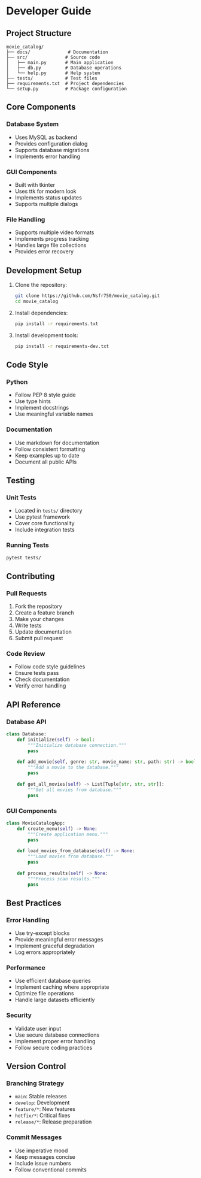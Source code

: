 # Developer Guide

## Project Structure

```
movie_catalog/
├── docs/              # Documentation
├── src/              # Source code
│   ├── main.py       # Main application
│   ├── db.py         # Database operations
│   └── help.py       # Help system
├── tests/            # Test files
├── requirements.txt  # Project dependencies
└── setup.py          # Package configuration
```

## Core Components

### Database System
- Uses MySQL as backend
- Provides configuration dialog
- Supports database migrations
- Implements error handling

### GUI Components
- Built with tkinter
- Uses ttk for modern look
- Implements status updates
- Supports multiple dialogs

### File Handling
- Supports multiple video formats
- Implements progress tracking
- Handles large file collections
- Provides error recovery

## Development Setup

1. Clone the repository:
   ```bash
   git clone https://github.com/Nsfr750/movie_catalog.git
   cd movie_catalog
   ```

2. Install dependencies:
   ```bash
   pip install -r requirements.txt
   ```

3. Install development tools:
   ```bash
   pip install -r requirements-dev.txt
   ```

## Code Style

### Python
- Follow PEP 8 style guide
- Use type hints
- Implement docstrings
- Use meaningful variable names

### Documentation
- Use markdown for documentation
- Follow consistent formatting
- Keep examples up to date
- Document all public APIs

## Testing

### Unit Tests
- Located in `tests/` directory
- Use pytest framework
- Cover core functionality
- Include integration tests

### Running Tests
```bash
pytest tests/
```

## Contributing

### Pull Requests
1. Fork the repository
2. Create a feature branch
3. Make your changes
4. Write tests
5. Update documentation
6. Submit pull request

### Code Review
- Follow code style guidelines
- Ensure tests pass
- Check documentation
- Verify error handling

## API Reference

### Database API
```python
class Database:
    def initialize(self) -> bool:
        """Initialize database connection."""
        pass
    
    def add_movie(self, genre: str, movie_name: str, path: str) -> bool:
        """Add a movie to the database."""
        pass
    
    def get_all_movies(self) -> List[Tuple[str, str, str]]:
        """Get all movies from database."""
        pass
```

### GUI Components
```python
class MovieCatalogApp:
    def create_menu(self) -> None:
        """Create application menu."""
        pass
    
    def load_movies_from_database(self) -> None:
        """Load movies from database."""
        pass
    
    def process_results(self) -> None:
        """Process scan results."""
        pass
```

## Best Practices

### Error Handling
- Use try-except blocks
- Provide meaningful error messages
- Implement graceful degradation
- Log errors appropriately

### Performance
- Use efficient database queries
- Implement caching where appropriate
- Optimize file operations
- Handle large datasets efficiently

### Security
- Validate user input
- Use secure database connections
- Implement proper error handling
- Follow secure coding practices

## Version Control

### Branching Strategy
- `main`: Stable releases
- `develop`: Development
- `feature/*`: New features
- `hotfix/*`: Critical fixes
- `release/*`: Release preparation

### Commit Messages
- Use imperative mood
- Keep messages concise
- Include issue numbers
- Follow conventional commits
